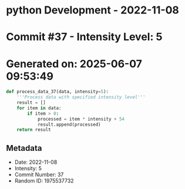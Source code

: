 ﻿# python Development - 2022-11-08
# Commit #37 - Intensity Level: 5
# Generated on: 2025-06-07 09:53:49
```python
def process_data_37(data, intensity=5):
    '''Process data with specified intensity level'''
    result = []
    for item in data:
        if item > 0:
            processed = item * intensity + 54
            result.append(processed)
    return result
```
## Metadata
- Date: 2022-11-08
- Intensity: 5
- Commit Number: 37
- Random ID: 1975537732
